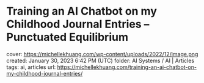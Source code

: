 # Training an AI Chatbot on my Childhood Journal Entries – Punctuated Equilibrium

cover: https://michellekhuang.com/wp-content/uploads/2022/12/image.png
created: January 30, 2023 6:42 PM (UTC)
folder: AI Systems / AI | Articles
tags: ai, articles
url: https://michellekhuang.com/training-an-ai-chatbot-on-my-childhood-journal-entries/